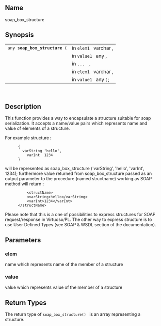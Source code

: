 <div id="fn_soap_box_structure" class="refentry">

<div class="titlepage">

</div>

<div class="refnamediv">

## Name

soap_box_structure

</div>

<div class="refsynopsisdiv">

## Synopsis

<div id="fsyn_soap_box_structure" class="funcsynopsis">

|                                    |                       |
|------------------------------------|-----------------------|
| `any `**`soap_box_structure`**` (` | in `elem1 ` varchar , |
|                                    | in `value1 ` any ,    |
|                                    | in `... ` ,           |
|                                    | in `elem1 ` varchar , |
|                                    | in `value1 ` any `)`; |

<div class="funcprototype-spacer">

 

</div>

</div>

</div>

<div id="desc_soap_box_structure" class="refsect1">

## Description

This function provides a way to encapsulate a structure suitable for
soap serialization. It accepts a name/value pairs which represents name
and value of elements of a structure.

For example structure :

``` programlisting
      {
        varString 'hello',
          varInt  1234 
      }
```

will be represented as soap_box_structure ('varString', 'hello',
'varInt', 1234); furthermore value returned from soap_box_structure
passed as an output parameter to the procedure (named structname)
working as SOAP method will return :

``` programlisting
          <structName>
          <varString>hello</varString>
          <varInt>1234</varInt> 
      </structName> 
```

Please note that this is a one of possibilities to express structures
for SOAP request/response in Virtuoso/PL. The other way to express
structure is to use User Defined Types (see SOAP & WSDL section of the
documentation).

</div>

<div id="params_soap_box_structure" class="refsect1">

## Parameters

<div id="id110974" class="refsect2">

### elem

name which represents name of the member of a structure

</div>

<div id="id110977" class="refsect2">

### value

value which represents value of the member of a structure

</div>

</div>

<div id="ret_soap_box_structure" class="refsect1">

## Return Types

The return type of `soap_box_structure() ` is an array representing a
structure.

</div>

</div>
